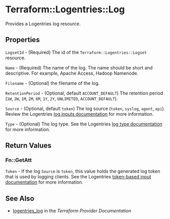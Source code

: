 # Terraform::Logentries::Log

Provides a Logentries log resource.

## Properties

`LogsetId` - (Required) The id of the `Terraform::Logentries::Logset` resource.

`Name` - (Required) The name of the log. The name should be short and descriptive. For example, Apache Access, Hadoop Namenode.

`Filename` - (Optional) the filename of the log.

`RetentionPeriod` - (Optional, default `ACCOUNT_DEFAULT`) The retention period (`1W`, `2W`, `1M`, `2M`, `6M`, `1Y`, `2Y`, `UNLIMITED`, `ACCOUNT_DEFAULT`).

`Source` - (Optional, default `token`) The log source (`token`, `syslog`, `agent`, `api`). Review the Logentries [log inputs documentation](https://docs.logentries.com/docs/) for more information.

`Type` - (Optional) The log type. See the Logentries [log type documentation](https://logentries.com/doc/log-types/) for more information.


## Return Values

### Fn::GetAtt

`Token` - If the log `Source` is `token`, this value holds the generated log token that is used by logging clients. See the Logentries [token-based input documentation](https://logentries.com/doc/input-token/) for more information.

## See Also

* [logentries_log](https://www.terraform.io/docs/providers/logentries/r/log.html) in the _Terraform Provider Documentation_